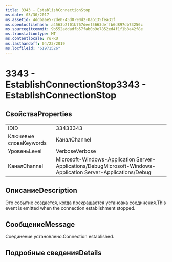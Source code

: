 ```yaml
---
title: 3343 - EstablishConnectionStop
ms.date: 03/30/2017
ms.assetid: 4ddbaae5-2de0-45d0-90d2-0ab135fea31f
ms.openlocfilehash: a4563b2f01b767deef5663deffb6d897db73256c
ms.sourcegitcommit: 9b552addadfb57fab0b9e7852ed4f1f1b8a42f8e
ms.translationtype: MT
ms.contentlocale: ru-RU
ms.lasthandoff: 04/23/2019
ms.locfileid: "61971526"
---
```

# <a name="3343---establishconnectionstop"></a><span data-ttu-id="c8d37-102">3343 - EstablishConnectionStop</span><span class="sxs-lookup"><span data-stu-id="c8d37-102">3343 - EstablishConnectionStop</span></span>
## <a name="properties"></a><span data-ttu-id="c8d37-103">Свойства</span><span class="sxs-lookup"><span data-stu-id="c8d37-103">Properties</span></span>  
  
|||  
|-|-|  
|<span data-ttu-id="c8d37-104">ID</span><span class="sxs-lookup"><span data-stu-id="c8d37-104">ID</span></span>|<span data-ttu-id="c8d37-105">3343</span><span class="sxs-lookup"><span data-stu-id="c8d37-105">3343</span></span>|  
|<span data-ttu-id="c8d37-106">Ключевые слова</span><span class="sxs-lookup"><span data-stu-id="c8d37-106">Keywords</span></span>|<span data-ttu-id="c8d37-107">Канал</span><span class="sxs-lookup"><span data-stu-id="c8d37-107">Channel</span></span>|  
|<span data-ttu-id="c8d37-108">Уровень</span><span class="sxs-lookup"><span data-stu-id="c8d37-108">Level</span></span>|<span data-ttu-id="c8d37-109">Verbose</span><span class="sxs-lookup"><span data-stu-id="c8d37-109">Verbose</span></span>|  
|<span data-ttu-id="c8d37-110">Канал</span><span class="sxs-lookup"><span data-stu-id="c8d37-110">Channel</span></span>|<span data-ttu-id="c8d37-111">Microsoft-Windows-Application Server-Applications/Debug</span><span class="sxs-lookup"><span data-stu-id="c8d37-111">Microsoft-Windows-Application Server-Applications/Debug</span></span>|  
  
## <a name="description"></a><span data-ttu-id="c8d37-112">Описание</span><span class="sxs-lookup"><span data-stu-id="c8d37-112">Description</span></span>  
 <span data-ttu-id="c8d37-113">Это событие создается, когда прекращается установка соединения.</span><span class="sxs-lookup"><span data-stu-id="c8d37-113">This event is emitted when the connection establishment stopped.</span></span>  
  
## <a name="message"></a><span data-ttu-id="c8d37-114">Сообщение</span><span class="sxs-lookup"><span data-stu-id="c8d37-114">Message</span></span>  
 <span data-ttu-id="c8d37-115">Соединение установлено.</span><span class="sxs-lookup"><span data-stu-id="c8d37-115">Connection established.</span></span>  
  
## <a name="details"></a><span data-ttu-id="c8d37-116">Подробные сведения</span><span class="sxs-lookup"><span data-stu-id="c8d37-116">Details</span></span>
